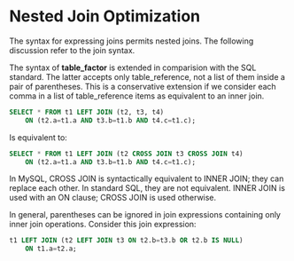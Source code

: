 # Nested Join Optimization

The syntax for expressing joins permits nested joins. The following discussion refer to the join syntax.

The syntax of **table_factor** is extended in comparision with the SQL standard. The latter accepts only table_reference, not a list of them inside a pair of parentheses. This is a conservative extension if we consider each comma in a list of table_reference items as equivalent to an inner join.

```sql
SELECT * FROM t1 LEFT JOIN (t2, t3, t4)
    ON (t2.a=t1.a AND t3.b=t1.b AND t4.c=t1.c);
```

Is equivalent to:

```sql
SELECT * FROM t1 LEFT JOIN (t2 CROSS JOIN t3 CROSS JOIN t4)
    ON (t2.a=t1.a AND t3.b=t1.b AND t4.c=t1.c);
```

In MySQL, CROSS JOIN is syntactically equivalent to INNER JOIN; they can replace each other. In standard SQL, they are not equivalent. INNER JOIN is used with an ON clause; CROSS JOIN is used otherwise.

In general, parentheses can be ignored in join expressions containing only inner join operations. Consider this join expression:

```sql
t1 LEFT JOIN (t2 LEFT JOIN t3 ON t2.b=t3.b OR t2.b IS NULL)
    ON t1.a=t2.a;
```
